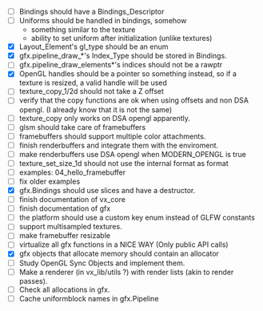 - [ ] Bindings should have a Bindings_Descriptor
- [ ] Uniforms should be handled in bindings, somehow
    - something similar to the texture
    - ability to set uniform after initialization (unlike textures)
- [X] Layout_Element's gl_type should be an enum
- [X] gfx.pipeline_draw_*'s Index_Type should be stored in Bindings.
- [ ] gfx.pipeline_draw_elements*'s indices should not be a rawptr
- [X] OpenGL handles should be a pointer so something instead, so if a texture is resized, a valid handle will be used
- [ ] texture_copy_1/2d should not take a Z offset
- [ ] verify that the copy functions are ok when using offsets and non DSA opengl. (I already know that it is not the same)
- [ ] texture_copy only works on DSA opengl apparently.
- [ ] glsm should take care of framebuffers
- [ ] framebuffers should support multiple color attachments.
- [ ] finish renderbuffers and integrate them with the enviroment.
- [ ] make renderbuffers use DSA opengl when MODERN_OPENGL is true
- [ ] texture_set_size_1d should not use the internal format as format
- [ ] examples: 04_hello_framebuffer
- [ ] fix older examples
- [X] gfx.Bindings should use slices and have a destructor.
- [ ] finish documentation of vx_core
- [ ] finish documentation of gfx
- [ ] the platform should use a custom key enum instead of GLFW constants
- [ ] support multisampled textures.
- [ ] make framebuffer resizable
- [ ] virtualize all gfx functions in a NICE WAY (Only public API calls)
- [X] gfx objects that allocate memory should contain an allocator
- [ ] Study OpenGL Sync Objects and implement them.
- [ ] Make a renderer (in vx_lib/utils ?) with render lists (akin to render passes).
- [ ] Check all allocations in gfx.
- [ ] Cache uniformblock names in gfx.Pipeline